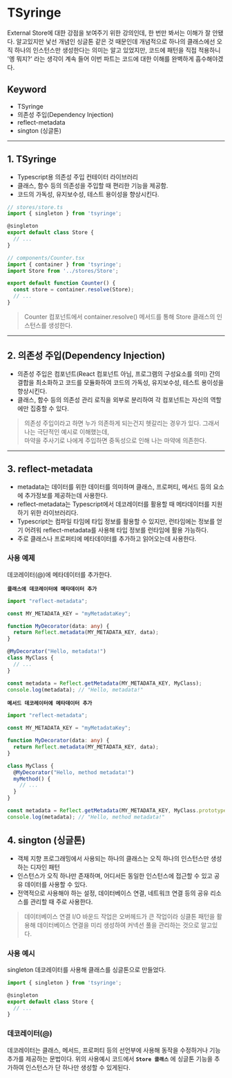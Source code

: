 # TSyringe

External Store에 대한 강점을 보여주기 위한 강의인데, 한 번만 봐서는 이해가 잘 안됐다. 알고있지만 낯선 개념인 싱글톤 같은 것 때문인데
개념적으로 하나의 클래스에선 오직 하나의 인스턴스만 생성한다는 의미는 알고 있었지만, 코드에 패턴을 직접 적용하니 '엥 뭐지?' 라는 생각이 계속 들어
이번 파트는 코드에 대한 이해를 완벽하게 흡수해야겠다.
<!-- 덮어쓴다..?? -->

## Keyword

- TSyringe
- 의존성 주입(Dependency Injection)
- reflect-metadata
- sington (싱글톤)

---

## 1. TSyringe

- Typescript용 의존성 주입 컨테이터 라이브러리
- 클래스, 함수 등의 의존성을 주입할 때 편리한 기능을 제공함.
- 코드의 가독성, 유지보수성, 테스트 용이성을 향상시킨다.

```typescript
// stores/store.ts
import { singleton } from 'tsyringe';

@singleton
export default class Store {
  // ...
}

// components/Counter.tsx
import { container } from 'tsyringe';
import Store from '../stores/Store';

export default function Counter() {
  const store = container.resolve(Store);
  // ...
}
```

> Counter 컴포넌트에서 container.resolve() 메서드를 통해 Store 클래스의 인스턴스를 생성한다.

---

## 2. 의존성 주입(Dependency Injection)

- 의존성 주입은 컴포넌트(React 컴포넌트 아님, 프로그램의 구성요소를 의미) 간의 결합을 최소화하고 코드를 모듈화하여 코드의 가독성, 유지보수성, 테스트 용이성을 향상시킨다.
- 클래스, 함수 등의 의존성 관리 로직을 외부로 분리하여 각 컴포넌트는 자신의 역할에만 집중할 수 있다.

> 의존성 주입이라고 하면 누가 의존하게 되는건지 헷갈리는 경우가 있다. 그래서 나는 극단적인 예시로 이해했는데,  
> 마약을 주사기로 나에게 주입하면 중독성으로 인해 나는 마약에 의존한다.

---

## 3. reflect-metadata

- metadata는 데이터를 위한 데이터를 의미하며 클래스, 프로퍼티, 메서드 등의 요소에 추가정보를 제공하는데 사용한다.
- reflect-metadata는 Typescript에서 데코레이터를 활용할 때 메타데이터를 지원하기 위한 라이브러리다.
- Typescript는 컴파일 타임에 타입 정보를 활용할 수 있지만, 런타임에는 정보를 얻기 어려워 reflect-metadata를 사용해 타입 정보를 런타임에 활용 가능하다.
- 주로 클래스나 프로퍼티에 메타데이터를 추가하고 읽어오는데 사용한다.

### 사용 예제

데코레이터(@)에 메타데이터를 추가한다.

**`클래스에 데코레이터에 메타데이터 추가`**

```typescript
import "reflect-metadata";

const MY_METADATA_KEY = "myMetadataKey";

function MyDecorator(data: any) {
  return Reflect.metadata(MY_METADATA_KEY, data);
}

@MyDecorator("Hello, metadata!")
class MyClass {
  // ...
}

const metadata = Reflect.getMetadata(MY_METADATA_KEY, MyClass);
console.log(metadata); // "Hello, metadata!"
```

**`메서드 데코레이터에 메타데이터 추가`**

```typescript
import "reflect-metadata";

const MY_METADATA_KEY = "myMetadataKey";

function MyDecorator(data: any) {
  return Reflect.metadata(MY_METADATA_KEY, data);
}

class MyClass {
  @MyDecorator("Hello, method metadata!")
  myMethod() {
    // ...
  }
}

const metadata = Reflect.getMetadata(MY_METADATA_KEY, MyClass.prototype, "myMethod");
console.log(metadata); // "Hello, method metadata!"
```

## 4. sington (싱글톤)

- 객체 지향 프로그래밍에서 사용되는 하나의 클래스는 오직 하나의 인스턴스만 생성하는 디자인 패턴
- 인스턴스가 오직 하나만 존재하며, 어디서든 동일한 인스턴스에 접근할 수 있고 공유 데이터를 사용할 수 있다.
- 전역적으로 사용해야 하는 설정, 데이터베이스 연결, 네트워크 연결 등의 공유 리소스를 관리할 때 주로 사용한다.

> 데이터베이스 연결 I/O 바운드 작업은 오버헤드가 큰 작업이라 싱클톤 패턴을 활용해 데이터베이스 연결을 미리 생성하여 커넥션 풀을 관리하는 것으로 알고있다.

### 사용 예시

singleton 데코레이터를 사용해 클래스를 싱글톤으로 만들었다.

```typescript
import { singleton } from 'tsyringe';

@singleton
export default class Store {
  // ...
}
```

### 데코레이터(@)

데코레이터는 클래스, 메서드, 프로퍼티 등의 선언부에 사용해 동작을 수정하거나 기능 추가를 제공하는 문법이다. 위의 사용예시 코드에서
**`Store 클래스`** 에 싱글톤 기능을 추가하여 인스턴스가 단 하나만 생성할 수 있게된다.
